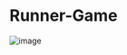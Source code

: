 # Runner-Game

![image](https://user-images.githubusercontent.com/63824002/122049495-dc61b700-cdb8-11eb-9c43-b76936ea4d8b.png)


